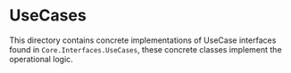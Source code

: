 # UseCases

This directory contains concrete implementations of UseCase interfaces found in
`Core.Interfaces.UseCases`, these concrete classes implement the operational logic.
